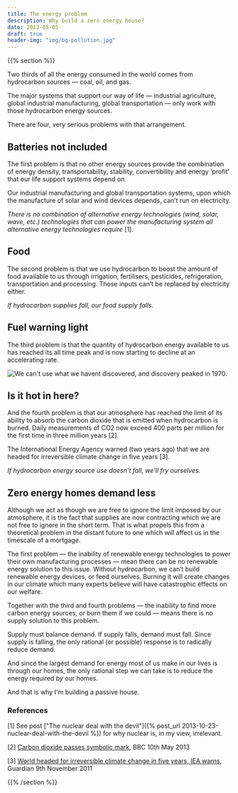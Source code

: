 ```yaml
---
title: The energy problem
description: Why build a zero energy house?
date: 2013-05-05
draft: true
header-img: "img/bg-pollution.jpg"
---
```



{{% section %}}

Two thirds of all the energy consumed in the world comes from hydrocarbon sources — coal, oil, and gas.

The major systems that support our way of life — industrial agriculture, global industrial manufacturing, global transportation — only work with those hydrocarbon energy sources.

There are four, very serious problems with that arrangement.

## Batteries not included

The first problem is that no other energy sources provide the combination of energy density, transportability, stability, convertibility and energy ‘profit’ that our life support systems depend on.

Our industrial manufacturing and global transportation systems, upon which the manufacture of solar and wind devices depends, can’t run on electricity.

_There is no combination of alternative energy technologies (wind, solar, wave, etc.)  technologies that can power the manufacturing system all alternative energy technologies require_ [1].


## Food

The second problem is that we use hydrocarbon to boost the amount of food available to us through irrigation, fertilisers, pesticides, refrigeration, transportation and processing. Those inputs can’t be replaced by electricity either.

_If hydrocarbon supplies fall, our food supply falls_.

## Fuel warning light

The third problem is that the quantity of hydrocarbon energy available to us has reached its all time peak and is now starting to decline at an accelerating rate.

![We can't use what we havent discovered, and discovery peaked in 1970.](/assets/global-discovery-and-production.png)



## Is it hot in here?

And the fourth problem is that our atmosphere has reached the limit of its ability to absorb the carbon dioxide that is emitted when hydrocarbon is burned. Daily measurements of CO2 now exceed 400 parts per million for the first time in three million years [2].

The International Energy Agency warned (two years ago) that we are headed for irreversible climate change in five years [3].

_If hydrocarbon energy source use doesn't fall, we'll fry ourselves._

## Zero energy homes demand less

Although we act as though we are free to ignore the limit imposed by our atmosphere, it is the fact that supplies are now contracting which we are not free to ignore in the short term. That is what propels this from a theoretical problem in the distant future to one which will affect us in the timescale of a mortgage.

The first problem — the inability of renewable energy technologies to power their own manufacturing processes — mean there can be no renewable energy solution to this issue. Without hydrocarbon, we can’t build renewable energy devices, or feed ourselves. Burning it will create changes in our climate which many experts believe will have catastrophic effects on our welfare.

Together with the third and fourth problems — the inability to find more carbon energy sources, or burn them if we could — means there is no supply solution to this problem.

Supply must balance demand. If supply falls, demand must fall. Since supply is falling, the only rational (or possible) response  is to radically reduce demand.

And since the largest demand for energy most of us make in our lives is through our homes, the only rational step we can take is to reduce the energy required *by* our homes.

And that is why I'm building a passive house.

### References

[1] See post ["The nuclear deal with the devil"]({% post_url 2013-10-23-nuclear-deal-with-the-devil %}) for why nuclear is, in my view, irrelevant.

[2] [Carbon dioxide passes symbolic mark](http://www.bbc.co.uk/news/science-environment-22486153), BBC 10th May 2013

[3] [World headed for irreversible climate change in five years, IEA warns](http://www.guardian.co.uk/environment/2011/nov/09/fossil-fuel-infrastructure-climate-change), Guardian 9th November 2011


{{% /section %}}